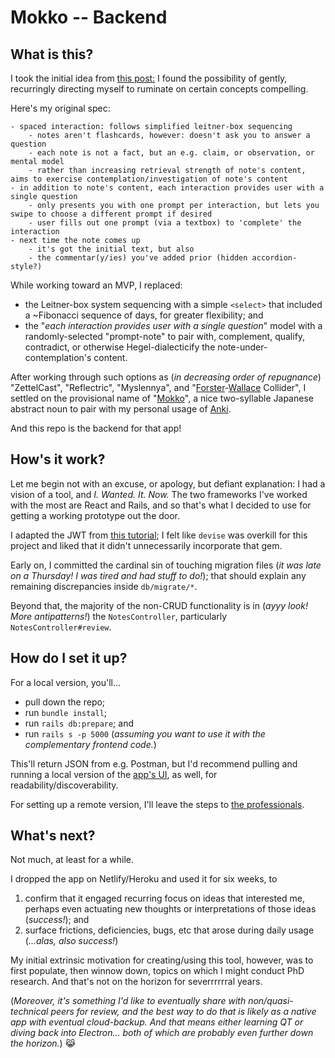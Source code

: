# Mokko -- Backend

## What is this?

I took the initial idea from [this post:](https://notes.andymatuschak.org/Spaced_repetition_systems_can_be_used_to_program_attention) I found the possibility of gently, recurringly directing myself to ruminate on certain concepts compelling.

Here's my original spec:

```
- spaced interaction: follows simplified leitner-box sequencing
	- notes aren't flashcards, however: doesn't ask you to answer a question
	- each note is not a fact, but an e.g. claim, or observation, or mental model
	- rather than increasing retrieval strength of note's content, aims to exercise contemplation/investigation of note's content
- in addition to note's content, each interaction provides user with a single question
	- only presents you with one prompt per interaction, but lets you swipe to choose a different prompt if desired
	- user fills out one prompt (via a textbox) to 'complete' the interaction
- next time the note comes up
	- it's got the initial text, but also 
	- the commentar(y/ies) you've added prior (hidden accordion-style?)
```

While working toward an MVP, I replaced:
- the Leitner-box system sequencing with a simple `<select>` that included a ~Fibonacci sequence of days, for greater flexibility; and
- the "_each interaction provides user with a single question_" model with a randomly-selected "prompt-note" to pair with, complement, qualify, contradict, or otherwise Hegel-dialecticify the note-under-contemplation's content.

After working through such options as (_in decreasing order of repugnance_) "ZettelCast", "Reflectric", "Myslennya", and "[Forster](https://www.goodreads.com/quotes/656524-only-connect-that-was-the-whole-of-her-sermon-only)-[Wallace](https://fs.blog/2012/04/david-foster-wallace-this-is-water/) Collider", I settled on the provisional name of "[Mokko](https://en.wiktionary.org/wiki/%E9%BB%99%E8%80%83)", a nice two-syllable Japanese abstract noun to pair with my personal usage of [Anki](https://en.wiktionary.org/wiki/%E6%9A%97%E8%A8%98#Japanese).

And this repo is the backend for that app!

## How's it work?

Let me begin not with an excuse, or apology, but defiant explanation: I had a vision of a tool, and _I. Wanted. It. Now._ The two frameworks I've worked with the most are React and Rails, and so that's what I decided to use for getting a working prototype out the door.

I adapted the JWT from [this tutorial](https://www.pluralsight.com/guides/token-based-authentication-with-ruby-on-rails-5-api); I felt like `devise` was overkill for this project and liked that it didn't unnecessarily incorporate that gem.

Early on, I committed the cardinal sin of touching migration files (_it was late on a Thursday! I was tired and had stuff to do!_); that should explain any remaining discrepancies inside `db/migrate/*`.

Beyond that, the majority of the non-CRUD functionality is in (_ayyy look! More antipatterns!_) the `NotesController`, particularly `NotesController#review`.

## How do I set it up?

For a local version, you'll... 
- pull down the repo;
- run `bundle install`;
- run `rails db:prepare`; and
- run `rails s -p 5000` (_assuming you want to use it with the complementary frontend code._)

This'll return JSON from e.g. Postman, but I'd recommend pulling and running a local version of the [app's UI](https://github.com/ypaulsussman/mokko-web), as well, for readability/discoverability.

For setting up a remote version, I'll leave the steps to [the professionals](https://devcenter.heroku.com/articles/getting-started-with-rails6#deploy-your-application-to-heroku).

## What's next?

Not much, at least for a while. 

I dropped the app on Netlify/Heroku and used it for six weeks, to 
1. confirm that it engaged recurring focus on ideas that interested me, perhaps even actuating new thoughts or interpretations of those ideas (_success!_); and 
2. surface frictions, deficiencies, bugs, etc that arose during daily usage (_...alas, also success!_)

My initial extrinsic motivation for creating/using this tool, however, was to first populate, then winnow down, topics on which I might conduct PhD research. And that's not on the horizon for severrrrrral years.

(_Moreover, it's something I'd like to eventually share with non/quasi-technical peers for review, and the best way to do that is likely as a native app with eventual cloud-backup. And that means either learning QT or diving back into Electron... both of which are probably even further down the horizon._) 😹

